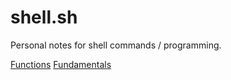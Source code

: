 # shell.sh
Personal notes for shell commands / programming.

[Functions](functions.md)
[Fundamentals](fundamentals.md)
